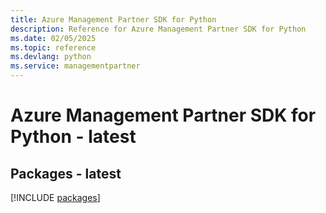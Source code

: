 ```yaml
---
title: Azure Management Partner SDK for Python
description: Reference for Azure Management Partner SDK for Python
ms.date: 02/05/2025
ms.topic: reference
ms.devlang: python
ms.service: managementpartner
---
```

# Azure Management Partner SDK for Python - latest
## Packages - latest
[!INCLUDE [packages](management-partner-index.md)]